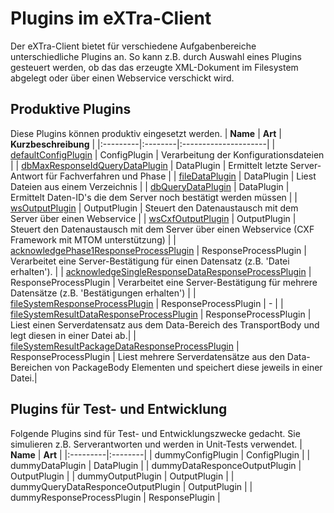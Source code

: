 # Plugins im eXTra-Client #

Der eXTra-Client bietet für verschiedene Aufgabenbereiche unterschiedliche Plugins an. So kann z.B. durch Auswahl eines Plugins gesteuert werden, ob das das erzeugte XML-Dokument im Filesystem abgelegt oder über einen Webservice verschickt wird.

## Produktive Plugins ##
Diese Plugins können produktiv eingesetzt werden.
| **Name** | **Art** | **Kurzbeschreibung** |
|:---------|:--------|:---------------------|
| [defaultConfigPlugin](eXTraClientPluginDefaultConfigPlugin.md) | ConfigPlugin | Verarbeitung der Konfigurationsdateien |
| [dbMaxResponseIdQueryDataPlugin](eXTraClientPluginDbMaxResponseIdQueryDataPlugin.md) | DataPlugin | Ermittelt letzte Server-Antwort für Fachverfahren und Phase |
| [fileDataPlugin](eXTraClientPluginFileDataPlugin.md) | DataPlugin | Liest Dateien aus einem Verzeichnis |
| [dbQueryDataPlugin](eXTraClientPluginDbQueryDataPlugin.md) | DataPlugin | Ermittelt Daten-ID's die dem Server noch bestätigt werden müssen |
| [wsOutputPlugin](eXTraClientPluginWsOutputPlugin.md) | OutputPlugin | Steuert den Datenaustausch mit dem Server über einen Webservice |
| [wsCxfOutputPlugin](eXTraClientPluginWsCxfOutputPlugin.md) | OutputPlugin | Steuert den Datenaustausch mit dem Server über einen Webservice (CXF Framework mit MTOM unterstützung) |
| [acknowledgePhase1ResponseProcessPlugin](eXTraClientPluginAcknowledgePhase1ResponseProcessPlugin.md) | ResponseProcessPlugin | Verarbeitet eine Server-Bestätigung für einen Datensatz (z.B. 'Datei erhalten'). |
| [acknowledgeSingleResponseDataResponseProcessPlugin](eXTraClientPluginAcknowledgeSingleResponseDataResponseProcessPlugin.md) |  ResponseProcessPlugin | Verarbeitet eine Server-Bestätigung für mehrere Datensätze (z.B. 'Bestätigungen erhalten') |
| [fileSystemResponseProcessPlugin](eXTraClientPluginFileSystemResponseProcessPlugin.md) | ResponseProcessPlugin | -                    |
| [fileSystemResultDataResponseProcessPlugin](eXTraClientPluginFileSystemResultDataResponseProcessPlugin.md) | ResponseProcessPlugin | Liest einen Serverdatensatz aus dem Data-Bereich des TransportBody und legt diesen in einer Datei ab.|
| [fileSystemResultPackageDataResponseProcessPlugin](eXTraClientPluginFileSystemResultPackageDataResponseProcessPlugin.md) | ResponseProcessPlugin | Liest mehrere Serverdatensätze aus den Data-Bereichen von PackageBody Elementen und speichert diese jeweils in einer Datei.|

## Plugins für Test- und Entwicklung ##
Folgende Plugins sind für Test- und Entwicklungszwecke gedacht. Sie simulieren z.B. Serverantworten und werden in Unit-Tests verwendet.
| **Name** | **Art** |
|:---------|:--------|
| dummyConfigPlugin | ConfigPlugin |
| dummyDataPlugin | DataPlugin |
| dummyDataResponceOutputPlugin | OutputPlugin |
| dummyOutputPlugin | OutputPlugin |
| dummyQueryDataResponceOutputPlugin | OutputPlugin |
| dummyResponseProcessPlugin | ResponsePlugin |